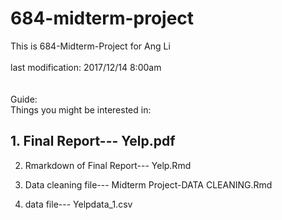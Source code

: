 # 684-midterm-project
This is 684-Midterm-Project for Ang Li         <br />      
last modification: 2017/12/14 8:00am
<br />
<br />
<br />
Guide: <br />
  Things you might be interested in: 
## 1. Final Report--- Yelp.pdf
  
   2. Rmarkdown of Final Report--- Yelp.Rmd
  
   3. Data cleaning file--- Midterm Project-DATA CLEANING.Rmd
   
   4. data file--- Yelpdata_1.csv
